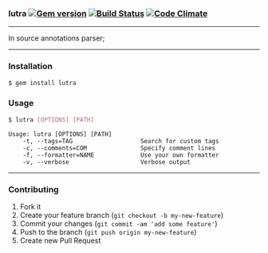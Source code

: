 ### lutra [![Gem version](https://badge.fury.io/rb/lutra.png)](https://rubygems.org/gems/lutra) [![Build Status](https://secure.travis-ci.org/artemeff/lutra.png)](https://travis-ci.org/artemeff/lutra) [![Code Climate](https://codeclimate.com/github/artemeff/lutra.png)](https://codeclimate.com/github/artemeff/lutra)

---

In source annotations parser;

---

### Installation

```bash
$ gem install lutra
```

### Usage

```bash
$ lutra [OPTIONS] [PATH]
```

```
Usage: lutra [OPTIONS] [PATH]
    -t, --tags=TAG                   Search for custom tags
    -c, --comments=COM               Specify comment lines
    -f, --formatter=NAME             Use your own formatter
    -v, --verbose                    Verbose output
```

---

### Contributing

1. Fork it
2. Create your feature branch (`git checkout -b my-new-feature`)
3. Commit your changes (`git commit -am 'add some feature'`)
4. Push to the branch (`git push origin my-new-feature`)
5. Create new Pull Request
